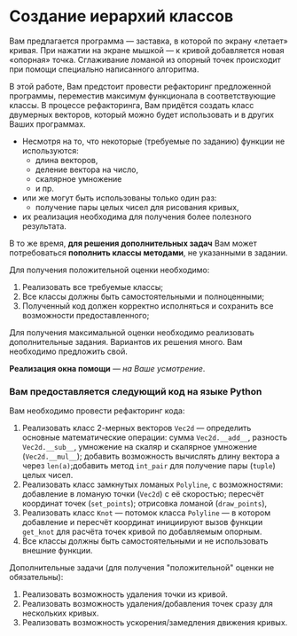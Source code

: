 # Создание иерархий классов

Вам предлагается программа — заставка, в которой по экрану «летает» кривая. При нажатии на экране мышкой — к кривой добавляется новая «опорная» точка. Сглаживание ломаной из опорный точек происходит при помощи специально написанного алгоритма.

В этой работе, Вам предстоит провести рефакторинг предложенной программы, переместив максимум функционала в соответствующие классы. В процессе рефакторинга, Вам придётся создать класс двумерных векторов, который можно будет использовать и в других Ваших программах.

- Несмотря на то, что некоторые (требуемые по заданию) функции не используются:
  - длина векторов,
  - деление вектора на число,
  - скалярное умножение
  - и пр.
- или же могут быть использованы только один раз:
  - получение пары целых чисел для рисования кривых,
- их реализация необходима для получения более полезного результата.

В то же время, **для решения дополнительных задач** Вам может потребоваться **пополнить классы методами**, не указанными в задании.

Для получения положительной оценки необходимо:

1. Реализовать все требуемые классы;
2. Все классы должны быть самостоятельными и полноценными;
3. Полученный код должен корректно исполняться и сохранить все возможности предоставленного;

Для получения максимальной оценки необходимо реализовать дополнительные задания. Вариантов их решения много. Вам необходимо предложить свой.

**Реализация окна помощи** *— на Ваше усмотрение*.

### Вам предоставляется следующий код на языке Python
Вам необходимо провести рефакторинг кода:

1. Реализовать класс 2-мерных векторов `Vec2d` — определить основные математические операции: сумма `Vec2d.__add__`, разность `Vec2d.__sub__`, умножение на скаляр и скалярное умножение (`Vec2d.__mul__`); добавить возможность вычислять длину вектора a через `len(a)`;добавить метод `int_pair` для получение пары (`tuple`) целых чисел.
2. Реализовать класс замкнутых ломаных `Polyline`, с возможностями: добавление в ломаную точки (`Vec2d`) c её скоростью; пересчёт координат точек (`set_points`); отрисовка ломаной (`draw_points`),
3. Реализовать класс `Knot` — потомок класса `Polyline` — в котором добавление и пересчёт координат инициируют вызов функции `get_knot` для расчёта точек кривой по добавляемым опорным.
4. Все классы должны быть самостоятельными и не использовать внешние функции.

Дополнительные задачи (для получения "положительной" оценки не обязательны):

1. Реализовать возможность удаления точки из кривой.
2. Реализовать возможность удаления/добавления точек сразу для нескольких кривых.
3. Реализовать возможность ускорения/замедления движения кривых.